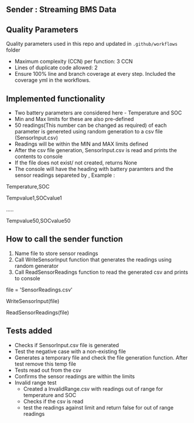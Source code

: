 ##  Sender : Streaming BMS Data

## Quality Parameters
Quality parameters used in this repo and updated in `.github/workflows` folder

- Maximum complexity (CCN) per function:  3 CCN 
- Lines of duplicate code allowed: 2 
- Ensure 100% line and branch coverage at every step. Included the coverage yml in the workflows.

## Implemented functionality

- Two battery parameters are considered here - Temperature and SOC
- Min and Max limits for these are also pre-defined
- 50 readings(This number can be changed as required) of each parameter is genereted using random generation to a csv file (SensorInput.csv)
- Readings will be within the MIN and MAX limits defined
- After the csv file generation, SensorInput.csv is read and prints the contents to console
- If the file does not exist/ not created, returns None
- The console will have the heading with battery paramters and the sensor readings separeted by ,
Example : 

Temperature,SOC

Tempvalue1,SOCvalue1

.....

Tempvalue50,SOCvalue50


## How to call the sender function

1. Name file to store sensor readings
2. Call WriteSensorInput function that generates the readings using random generator
3. Call ReadSensorReadings function to read the generated csv and prints to console


 file = 'SensorReadings.csv'

 WriteSensorInput(file)

 ReadSensorReadings(file)


## Tests added

- Checks if SensorInput.csv file is generated
- Test the negative case with a non-existing file
- Generates a temporary file and check the file generation function. After test remove this temp file
- Tests read out from the csv
- Confirms the sensor readings are within the limits
- Invalid range test
    - Created a InvalidRange.csv with readings out of range for temperature and SOC
    - Checks if the csv is read
    - test the readings against limit and return false for out of range readings

